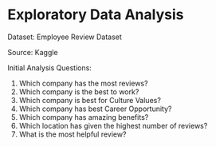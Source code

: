 # Exploratory Data Analysis

Dataset: Employee Review Dataset

Source: Kaggle

Initial Analysis Questions:
1.	Which company has the most reviews?
2.	Which company is the best to work?
3.	Which company is best for Culture Values?
4.	Which company has best Career Opportunity?
5.	Which company has amazing benefits?
6.	Which location has given the highest number of reviews?
7.	What is the most helpful review?
